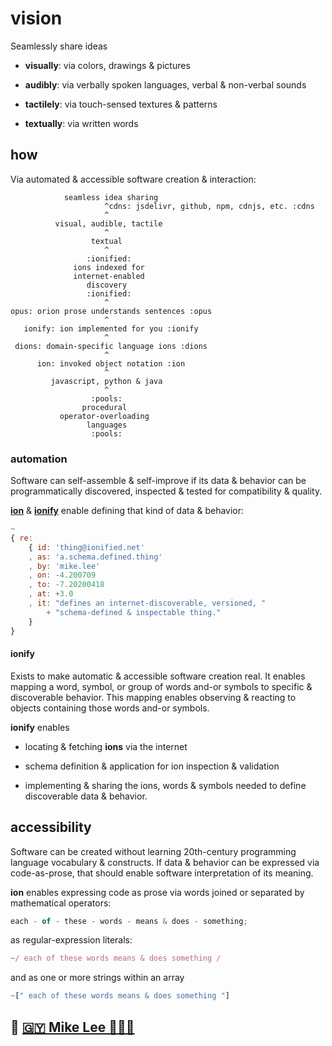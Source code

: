 
# vision

Seamlessly share ideas

+ **visually**: via colors, drawings & pictures

+ **audibly**: via verbally spoken languages, verbal & non-verbal sounds

+ **tactilely**: via touch-sensed textures & patterns

+ **textually**: via written words


## how

Via automated & accessible software creation & interaction:

```
            seamless idea sharing
                     ^cdns: jsdelivr, github, npm, cdnjs, etc. :cdns
                     ^
          visual, audible, tactile
                     ^
                  textual
                     ^
                 :ionified:
              ions indexed for
              internet-enabled
                 discovery
                 :ionified:
                     ^
opus: orion prose understands sentences :opus
                     ^
   ionify: ion implemented for you :ionify
                     ^
 dions: domain-specific language ions :dions
                     ^
      ion: invoked object notation :ion
                     ^
         javascript, python & java
                     ^
                  :pools:
                procedural
           operator-overloading
                 languages
                  :pools:
```

### automation

Software can self-assemble & self-improve if its data & behavior can be programmatically
discovered, inspected & tested for compatibility & quality.

[**ion**](ions/ion.md#ion) & [**ionify**](http://api.ionify.net/)
enable defining that kind of data &
behavior:


```javascript
~
{ re:
    { id: 'thing@ionified.net'
    , as: 'a.schema.defined.thing'
    , by: 'mike.lee'
    , on: -4.200709
    , to: -7.20200418
    , at: +3.0
    , it: "defines an internet-discoverable, versioned, "
        + "schema-defined & inspectable thing."
    }
}
```


#### ionify

Exists to make automatic & accessible
software creation real. It enables mapping a word, symbol, or group of words and-or symbols to
specific & discoverable behavior. This mapping enables observing & reacting to objects containing those words
and-or symbols.

**ionify** enables

+ locating & fetching **ions** via the internet

+ schema definition & application for ion inspection & validation

+ implementing & sharing the ions, words & symbols needed to define discoverable data & behavior.

## accessibility

Software can be created without learning 20th-century programming language vocabulary & constructs. If
data & behavior can be expressed via code-as-prose, that should enable software
interpretation of its meaning.

**ion** enables expressing code as prose via words joined or separated by mathematical
operators:

```javascript
each - of - these - words - means & does - something;
```

as regular-expression literals:

```javascript
~/ each of these words means & does something /
```

and as one or more strings within an array

```javascript
~[" each of these words means & does something "]
```


## 🤎 [🇬🇾 Mike Lee 👨🏾‍💻](https://github.com/iskitz)
